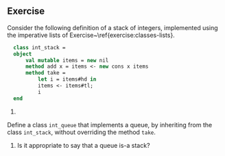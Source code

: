   
## Exercise
  Consider the following definition of a stack of integers, implemented using the
  imperative lists of Exercise~\ref{exercise:classes-lists}.
  
```ocaml
  class int_stack =
  object
      val mutable items = new nil
      method add x = items <- new cons x items
      method take =
          let i = items#hd in
          items <- items#tl;
          i
  end
```
1.
  
  Define a class `int_queue` that implements a queue, by inheriting from
  the class `int_stack`, without overriding the method `take`.
  
  
1. Is it appropriate to say that a queue is-a stack?
